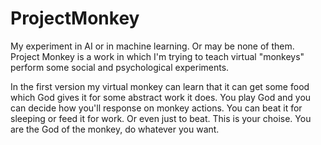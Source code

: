 # ProjectMonkey
My experiment in AI or in machine learning. Or may be none of them.
Project Monkey is a work in which I'm trying to teach virtual "monkeys" perform some social and psychological experiments.

In the first version my virtual monkey can learn that it can get some food which God gives it for some abstract work it does.
You play God and you can decide how you'll response on monkey actions. You can beat it for sleeping or feed it for work.
Or even just to beat. This is your choise.
You are the God of the monkey, do whatever you want.
